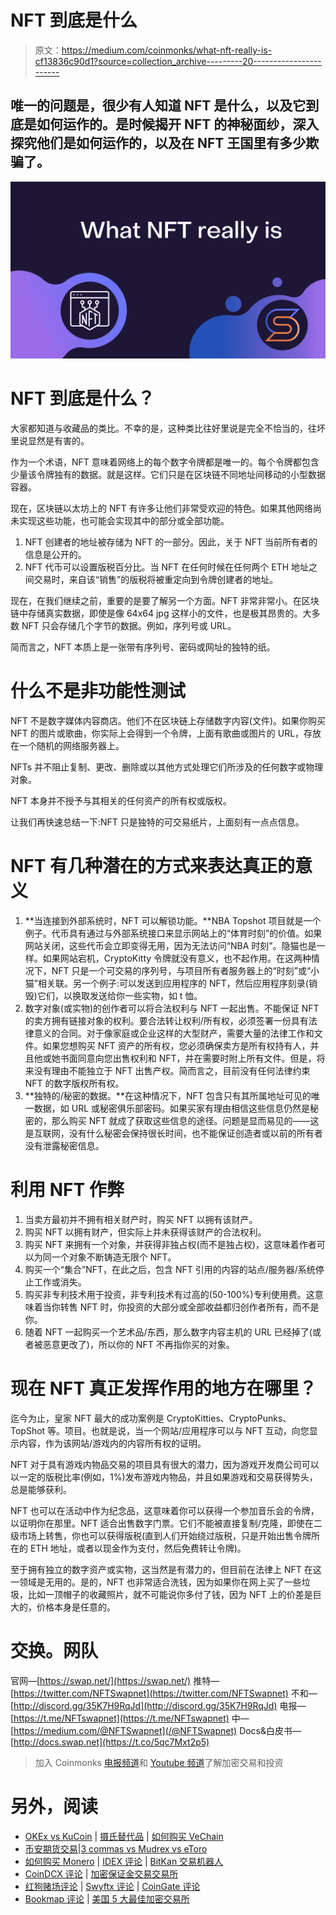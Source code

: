 # NFT 到底是什么

> 原文：<https://medium.com/coinmonks/what-nft-really-is-cf13836c90d1?source=collection_archive---------20----------------------->

## 唯一的问题是，很少有人知道 NFT 是什么，以及它到底是如何运作的。是时候揭开 NFT 的神秘面纱，深入探究他们是如何运作的，以及在 NFT 王国里有多少欺骗了。

![](img/ea7ae1122b82ed5938dc51e90aac66c6.png)

# NFT 到底是什么？

大家都知道与收藏品的类比。不幸的是，这种类比往好里说是完全不恰当的，往坏里说显然是有害的。

作为一个术语，NFT 意味着网络上的每个数字令牌都是唯一的。每个令牌都包含少量该令牌独有的数据。就是这样。它们只是在区块链不同地址间移动的小型数据容器。

现在，区块链以太坊上的 NFT 有许多让他们非常受欢迎的特色。如果其他网络尚未实现这些功能，也可能会实现其中的部分或全部功能。

1.  NFT 创建者的地址被存储为 NFT 的一部分。因此，关于 NFT 当前所有者的信息是公开的。
2.  NFT 代币可以设置版税百分比。当 NFT 在任何时候在任何两个 ETH 地址之间交易时，来自该“销售”的版税将被重定向到令牌创建者的地址。

现在，在我们继续之前，重要的是要了解另一个方面。NFT 非常非常小。在区块链中存储真实数据，即使是像 64x64 jpg 这样小的文件，也是极其昂贵的。大多数 NFT 只会存储几个字节的数据。例如，序列号或 URL。

简而言之，NFT 本质上是一张带有序列号、密码或网址的独特的纸。

# 什么不是非功能性测试

NFT 不是数字媒体内容商店。他们不在区块链上存储数字内容(文件)。如果你购买 NFT 的图片或歌曲，你实际上会得到一个令牌，上面有歌曲或图片的 URL，存放在一个随机的网络服务器上。

NFTs 并不阻止复制、更改、删除或以其他方式处理它们所涉及的任何数字或物理对象。

NFT 本身并不授予与其相关的任何资产的所有权或版权。

让我们再快速总结一下:NFT 只是独特的可交易纸片，上面刻有一点点信息。

# NFT 有几种潜在的方式来表达真正的意义

1.  **当连接到外部系统时，NFT 可以解锁功能。**NBA Topshot 项目就是一个例子。代币具有通过与外部系统接口来显示网站上的“体育时刻”的价值。如果网站关闭，这些代币会立即变得无用，因为无法访问“NBA 时刻”。隐猫也是一样。如果网站宕机，CryptoKitty 令牌就没有意义，也不起作用。在这两种情况下，NFT 只是一个可交易的序列号，与项目所有者服务器上的“时刻”或“小猫”相关联。另一个例子:可以发送到应用程序的 NFT，然后应用程序刻录(销毁)它们，以换取发送给你一些实物，如 t 恤。
2.  数字对象(或实物)的创作者可以将合法权利与 NFT 一起出售。不能保证 NFT 的卖方拥有链接对象的权利。要合法转让权利/所有权，必须签署一份具有法律意义的合同。对于像家庭或企业这样的大型财产，需要大量的法律工作和文件。如果您想购买 NFT 资产的所有权，您必须确保卖方是所有权持有人，并且他或她书面同意向您出售权利和 NFT，并在需要时附上所有文件。但是，将来没有理由不能独立于 NFT 出售产权。简而言之，目前没有任何法律约束 NFT 的数字版权所有权。
3.  **独特的/秘密的数据。**在这种情况下，NFT 包含只有其所属地址可见的唯一数据，如 URL 或秘密俱乐部密码。如果买家有理由相信这些信息仍然是秘密的，那么购买 NFT 就成了获取这些信息的途径。问题是显而易见的——这是互联网，没有什么秘密会保持很长时间，也不能保证创造者或以前的所有者没有泄露秘密信息。

# 利用 NFT 作弊

1.  当卖方最初并不拥有相关财产时，购买 NFT 以拥有该财产。
2.  购买 NFT 以拥有财产，但实际上并未获得该财产的合法权利。
3.  购买 NFT 来拥有一个对象，并获得非独占权(而不是独占权)，这意味着作者可以为同一个对象不断铸造无限个 NFT。
4.  购买一个“集合”NFT，在此之后，包含 NFT 引用的内容的站点/服务器/系统停止工作或消失。
5.  购买非专利技术用于投资，非专利技术有过高的(50-100%)专利使用费。这意味着当你转售 NFT 时，你投资的大部分或全部收益都归创作者所有，而不是你。
6.  随着 NFT 一起购买一个艺术品/东西，那么数字内容主机的 URL 已经掉了(或者被恶意更改了)，所以你的 NFT 不再指你买的对象。

# 现在 NFT 真正发挥作用的地方在哪里？

迄今为止，皇家 NFT 最大的成功案例是 CryptoKitties、CryptoPunks、TopShot 等。项目。也就是说，当一个网站/应用程序可以与 NFT 互动，向您显示内容，作为该网站/游戏内的内容所有权的证明。

NFT 对于具有游戏内物品交易的项目具有很大的潜力，因为游戏开发商公司可以以一定的版税比率(例如，1%)发布游戏内物品，并且如果游戏和交易获得势头，总是能够获利。

NFT 也可以在活动中作为纪念品，这意味着你可以获得一个参加音乐会的令牌，以证明你在那里。NFT 适合出售数字门票。它们不能被直接复制/克隆，即使在二级市场上转售，你也可以获得版税(直到人们开始绕过版税，只是开始出售令牌所在的 ETH 地址，或者以现金作为支付，然后免费转让令牌)。

至于拥有独立的数字资产或实物，这当然是有潜力的，但目前在法律上 NFT 在这一领域是无用的。是的，NFT 也非常适合洗钱，因为如果你在网上买了一些垃圾，比如一顶帽子的收藏照片，就不可能说你多付了钱，因为 NFT 上的价差是巨大的，价格本身是任意的。

# 交换。网队
官网—[https://swap.net/](https://swap.net/)
推特—[https://twitter.com/NFTSwapnet](https://twitter.com/NFTSwapnet)
不和—[http://discord.gg/35K7H9RqJd](http://discord.gg/35K7H9RqJd)
电报—[https://t.me/NFTswapnet](https://t.me/NFTswapnet)
中—[https://medium.com/@NFTSwapnet](/@NFTSwapnet)
Docs&白皮书—[http://docs.swap.net](https://t.co/5qc7Mxt2p5)

> 加入 Coinmonks [电报频道](https://t.me/coincodecap)和 [Youtube 频道](https://www.youtube.com/c/coinmonks/videos)了解加密交易和投资

# 另外，阅读

*   [OKEx vs KuCoin](https://coincodecap.com/okex-kucoin) | [摄氏替代品](https://coincodecap.com/celsius-alternatives) | [如何购买 VeChain](https://coincodecap.com/buy-vechain)
*   [币安期货交易](https://coincodecap.com/binance-futures-trading)|[3 commas vs Mudrex vs eToro](https://coincodecap.com/mudrex-3commas-etoro)
*   [如何购买 Monero](https://coincodecap.com/buy-monero) | [IDEX 评论](https://coincodecap.com/idex-review) | [BitKan 交易机器人](https://coincodecap.com/bitkan-trading-bot)
*   [CoinDCX 评论](/coinmonks/coindcx-review-8444db3621a2) | [加密保证金交易交易所](https://coincodecap.com/crypto-margin-trading-exchanges)
*   [红狗赌场评论](https://coincodecap.com/red-dog-casino-review) | [Swyftx 评论](https://coincodecap.com/swyftx-review) | [CoinGate 评论](https://coincodecap.com/coingate-review)
*   [Bookmap 评论](https://coincodecap.com/bookmap-review-2021-best-trading-software) | [美国 5 大最佳加密交易所](https://coincodecap.com/crypto-exchange-usa)